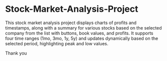 # Stock-Market-Analysis-Project

This stock market analysis project displays charts of profits and timestamps, along with a summary for various stocks based on the selected company from the list with buttons, book values, and profits. It supports four time ranges (1mo, 3mo, 1y, 5y) and updates dynamically based on the selected period, highlighting peak and low values.

Thank you